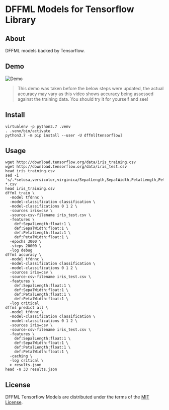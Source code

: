 # DFFML Models for Tensorflow Library

## About

DFFML models backed by Tensorflow.

## Demo

![Demo](https://github.com/intel/dffml/raw/master/docs/images/iris_demo.gif)

> This demo was taken before the below steps were updated, the actual accuracy
> may vary as this video shows accuracy being assessed against the training
> data. You should try it for yourself and see!

## Install

```console
virtualenv -p python3.7 .venv
. .venv/bin/activate
python3.7 -m pip install --user -U dffml[tensorflow]
```

## Usage

```console
wget http://download.tensorflow.org/data/iris_training.csv
wget http://download.tensorflow.org/data/iris_test.csv
head iris_training.csv
sed -i 's/.*setosa,versicolor,virginica/SepalLength,SepalWidth,PetalLength,PetalWidth,classification/g' *.csv
head iris_training.csv
dffml train \
  -model tfdnnc \
  -model-classification classification \
  -model-classifications 0 1 2 \
  -sources iris=csv \
  -source-csv-filename iris_test.csv \
  -features \
    def:SepalLength:float:1 \
    def:SepalWidth:float:1 \
    def:PetalLength:float:1 \
    def:PetalWidth:float:1 \
  -epochs 3000 \
  -steps 20000 \
  -log debug
dffml accuracy \
  -model tfdnnc \
  -model-classification classification \
  -model-classifications 0 1 2 \
  -sources iris=csv \
  -source-csv-filename iris_test.csv \
  -features \
    def:SepalLength:float:1 \
    def:SepalWidth:float:1 \
    def:PetalLength:float:1 \
    def:PetalWidth:float:1 \
  -log critical
dffml predict all \
  -model tfdnnc \
  -model-classification classification \
  -model-classifications 0 1 2 \
  -sources iris=csv \
  -source-csv-filename iris_test.csv \
  -features \
    def:SepalLength:float:1 \
    def:SepalWidth:float:1 \
    def:PetalLength:float:1 \
    def:PetalWidth:float:1 \
  -caching \
  -log critical \
  > results.json
head -n 33 results.json
```

## License

DFFML Tensorflow Models are distributed under the terms of the
[MIT License](LICENSE).
